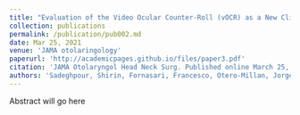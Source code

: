 ```yaml
---
title: "Evaluation of the Video Ocular Counter-Roll (vOCR) as a New Clinical Test of Otolith Function in Peripheral Vestibulopathy"
collection: publications
permalink: /publication/pub002.md
date: Mar 25, 2021
venue: 'JAMA otolaringology'
paperurl: 'http://academicpages.github.io/files/paper3.pdf'
citation: 'JAMA Otolaryngol Head Neck Surg. Published online March 25, 2021'
authors: 'Sadeghpour, Shirin, Fornasari, Francesco, Otero-Millan, Jorge, Carey, John P, Zee, David S, Kheradmand, Amir'
---
```

Abstract will go here

